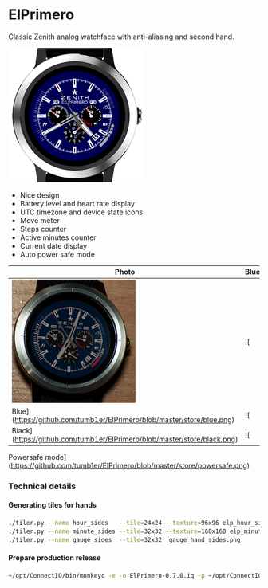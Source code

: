 # ElPrimero
Classic Zenith analog watchface with anti-aliasing and second hand.

![Screenshot](https://github.com/tumb1er/ElPrimero/blob/master/store/title.png)

* Nice design
* Battery level and heart rate display
* UTC timezone and device state icons
* Move meter
* Steps counter
* Active minutes counter
* Current date display
* Auto power safe mode

Photo | Blue | Black | Powersafe 
-- | -- | -- | --
![Photo](https://github.com/tumb1er/ElPrimero/blob/master/store/photo.png) | ![
Blue](https://github.com/tumb1er/ElPrimero/blob/master/store/blue.png) | ![
Black](https://github.com/tumb1er/ElPrimero/blob/master/store/black.png) | ![
Powersafe mode](https://github.com/tumb1er/ElPrimero/blob/master/store/powersafe.png)

### Technical details

#### Generating tiles for hands

```sh
./tiler.py --name hour_sides   --tile=24x24 --texture=96x96 elp_hour_sides.png
./tiler.py --name minute_sides --tile=32x32 --texture=160x160 elp_minute_sides.png 
./tiler.py --name gauge_sides  --tile=32x32  gauge_hand_sides.png 
```

#### Prepare production release

```sh 
~/opt/ConnectIQ/bin/monkeyc -e -o ElPrimero-0.7.0.iq -p ~/opt/ConnectIQ/bin/projectInfo.xml -r -f monkey.jungle -y ~/.ssh/connect_iq.der 
```